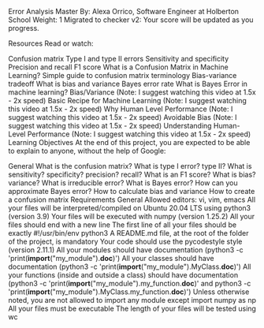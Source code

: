 Error Analysis
 Master
 By: Alexa Orrico, Software Engineer at Holberton School
 Weight: 1
 Migrated to checker v2: 
 Your score will be updated as you progress.


Resources
Read or watch:

Confusion matrix
Type I and type II errors
Sensitivity and specificity
Precision and recall
F1 score
What is a Confusion Matrix in Machine Learning?
Simple guide to confusion matrix terminology
Bias-variance tradeoff
What is bias and variance
Bayes error rate
What is Bayes Error in machine learning?
Bias/Variance (Note: I suggest watching this video at 1.5x - 2x speed)
Basic Recipe for Machine Learning (Note: I suggest watching this video at 1.5x - 2x speed)
Why Human Level Performance (Note: I suggest watching this video at 1.5x - 2x speed)
Avoidable Bias (Note: I suggest watching this video at 1.5x - 2x speed)
Understanding Human-Level Performance (Note: I suggest watching this video at 1.5x - 2x speed)
Learning Objectives
At the end of this project, you are expected to be able to explain to anyone, without the help of Google:

General
What is the confusion matrix?
What is type I error? type II?
What is sensitivity? specificity? precision? recall?
What is an F1 score?
What is bias? variance?
What is irreducible error?
What is Bayes error?
How can you approximate Bayes error?
How to calculate bias and variance
How to create a confusion matrix
Requirements
General
Allowed editors: vi, vim, emacs
All your files will be interpreted/compiled on Ubuntu 20.04 LTS using python3 (version 3.9)
Your files will be executed with numpy (version 1.25.2)
All your files should end with a new line
The first line of all your files should be exactly #!/usr/bin/env python3
A README.md file, at the root of the folder of the project, is mandatory
Your code should use the pycodestyle style (version 2.11.1)
All your modules should have documentation (python3 -c 'print(__import__("my_module").__doc__)')
All your classes should have documentation (python3 -c 'print(__import__("my_module").MyClass.__doc__)')
All your functions (inside and outside a class) should have documentation (python3 -c 'print(__import__("my_module").my_function.__doc__)' and python3 -c 'print(__import__("my_module").MyClass.my_function.__doc__)')
Unless otherwise noted, you are not allowed to import any module except import numpy as np
All your files must be executable
The length of your files will be tested using wc
